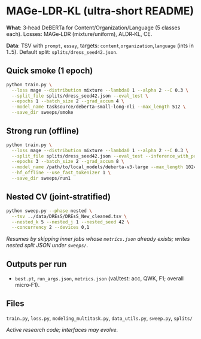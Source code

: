 # MAGe‑LDR‑KL (ultra‑short README)

**What**: 3‑head DeBERTa for Content/Organization/Language (5 classes each). Losses: MAGe‑LDR (mixture/uniform), ALDR‑KL, CE.

**Data**: TSV with `prompt`, `essay`, targets: `content`,`organization`,`language` (ints in 1..5). Default split: `splits/dress_seed42.json`.

## Quick smoke (1 epoch)
```bash
python train.py \
  --loss mage --distribution mixture --lambda0 1 --alpha 2 --C 0.3 \
  --split_file splits/dress_seed42.json --eval_test \
  --epochs 1 --batch_size 2 --grad_accum 4 \
  --model_name tasksource/deberta-small-long-nli --max_length 512 \
  --save_dir sweeps/smoke
```

## Strong run (offline)
```bash
python train.py \
  --loss mage --distribution mixture --lambda0 1 --alpha 2 --C 0.3 \
  --split_file splits/dress_seed42.json --eval_test --inference_with_prior \
  --epochs 3 --batch_size 2 --grad_accum 8 \
  --model_name /path/to/local_models/deberta-v3-large --max_length 1024 \
  --hf_offline --use_fast_tokenizer 1 \
  --save_dir sweeps/run1
```

## Nested CV (joint‑stratified)
```bash
python sweep.py --phase nested \
  --tsv ../data/DREsS/DREsS_New_cleaned.tsv \
  --nested_k 5 --nested_j 1 --nested_seed 42 \
  --concurrency 2 --devices 0,1
```
*Resumes by skipping inner jobs whose `metrics.json` already exists; writes nested split JSON under `sweeps/`.*

## Outputs per run
- `best.pt`, `run_args.json`, `metrics.json` (val/test: acc, QWK, F1; overall micro‑F1).

## Files
`train.py`, `loss.py`, `modeling_multitask.py`, `data_utils.py`, `sweep.py`, `splits/`

*Active research code; interfaces may evolve.*

